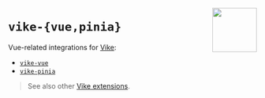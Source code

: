 [<img src="https://vike.dev/vike-readme.svg" align="right" height="90">](https://vike.dev)

# `vike-{vue,pinia}`

Vue-related integrations for [Vike](https://vike.dev):

- [`vike-vue`](packages/vike-vue/)
- [`vike-pinia`](packages/vike-pinia/)

> See also other [Vike extensions](https://vike.dev/vike-packages).
